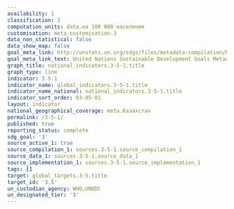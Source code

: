 ```yaml
---
availability: 1
classification: 2
computation_units: data.на 100 000 населения
customisation: meta.customisation-3
data_non_statistical: false
data_show_map: false
goal_meta_link: http://unstats.un.org/sdgs/files/metadata-compilation/Metadata-Goal-3.pdf
goal_meta_link_text: United Nations Sustainable Development Goals Metadata (pdf 865kB)
graph_title: national_indicators.3-5-1.title
graph_type: line
indicator: 3.5.1
indicator_name: global_indicators.3-5-1.title
indicator_name_national: national_indicators.3-5-1.title
indicator_sort_order: 03-05-01
layout: indicator
national_geographical_coverage: meta.Казахстан
permalink: /3-5-1/
published: true
reporting_status: complete
sdg_goal: '3'
source_active_1: true
source_compilation_1: sources.3-5-1.source_compilation_1
source_data_1: sources.3-5-1.source_data_1
source_implementation_1: sources.3-5-1.source_implementation_1
tags: []
target: global_targets.3-5.title
target_id: '3.5'
un_custodian_agency: WHO,UNODC
un_designated_tier: '3'
---
```


